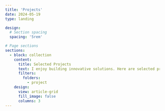 ```yaml
---
title: 'Projects'
date: 2024-05-19
type: landing

design:
  # Section spacing
  spacing: '5rem'

# Page sections
sections:
  - block: collection
    content:
      title: Selected Projects
      text: I enjoy building innovative solutions. Here are selected projects showcasing my work in AI, neuroscience, and intelligent systems.
      filters:
        folders:
          - project
    design:
      view: article-grid
      fill_image: false
      columns: 3
---
```

